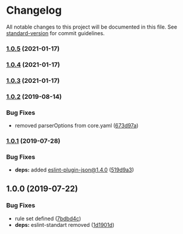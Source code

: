 # Changelog

All notable changes to this project will be documented in this file. See [standard-version](https://github.com/conventional-changelog/standard-version) for commit guidelines.

### [1.0.5](https://github.com/ridakk/base-javascript-project-boilerplate/compare/v1.0.4...v1.0.5) (2021-01-17)

### [1.0.4](https://github.com/ridakk/base-javascript-project-boilerplate/compare/v1.0.3...v1.0.4) (2021-01-17)

### [1.0.3](https://github.com/ridakk/base-javascript-project-boilerplate/compare/v1.0.2...v1.0.3) (2021-01-17)

### [1.0.2](https://github.com/ridakk/base-javascript-project-boilerplate/compare/v1.0.1...v1.0.2) (2019-08-14)


### Bug Fixes

* removed parserOptions from core.yaml ([673d97a](https://github.com/ridakk/base-javascript-project-boilerplate/commit/673d97a))



### [1.0.1](https://github.com/ridakk/base-javascript-project-boilerplate/compare/v1.0.0...v1.0.1) (2019-07-28)


### Bug Fixes

* **deps:** added eslint-plugin-json@1.4.0 ([519d9a3](https://github.com/ridakk/base-javascript-project-boilerplate/commit/519d9a3))



## 1.0.0 (2019-07-22)


### Bug Fixes

* rule set defined ([7bdbd4c](https://github.com/ridakk/base-javascript-project-boilerplate/commit/7bdbd4c))
* **deps:** eslint-standart removed ([1d1901d](https://github.com/ridakk/base-javascript-project-boilerplate/commit/1d1901d))
